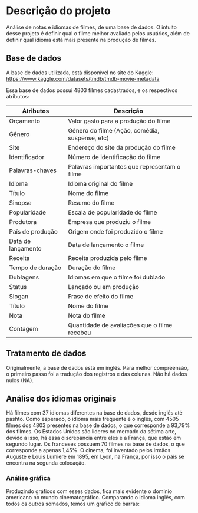 # Descrição do projeto

Análise de notas e idiomas de filmes, de uma base de dados. O intuito desse projeto é definir qual o filme melhor avaliado pelos usuários, além de definir qual idioma está mais presente na produção de filmes. 

## Base de dados
A base de dados utilizada, está disponível no site do Kaggle: https://www.kaggle.com/datasets/tmdb/tmdb-movie-metadata

Essa base de dados possui 4803 filmes cadastrados, e os respectivos atributos:

| **Atributos** | **Descrição** |
| ------------------- | ------------------- |
| Orçamento | Valor gasto para a produção do filme |
| Gênero | Gênero do filme (Ação, comédia, suspense, etc) |
| Site | Endereço do site da produção do filme |
| Identificador | Número de identificação do filme |
| Palavras-chaves | Palavras importantes que representam o filme |
| Idioma | Idioma original do filme |
| Título | Nome do filme |
| Sinopse | Resumo do filme |
| Popularidade | Escala de popularidade do filme |
| Produtora | Empresa que produziu o filme |
| País de produção | Origem onde foi produzido o filme |
| Data de lançamento | Data de lançamento o filme |
| Receita | Receita produzida pelo filme |
| Tempo de duração | Duração do filme |
| Dublagens | Idiomas em que o filme foi dublado |
| Status | Lançado ou em produção |
| Slogan | Frase de efeito do filme |
| Título | Nome do filme |
| Nota | Nota do filme |
| Contagem | Quantidade de avaliações que o filme recebeu |


## Tratamento de dados

Originalmente, a base de dados está em inglês. Para melhor compreensão, o primeiro passo foi a tradução dos registros e das colunas. 
Não há dados nulos (NA).

## Análise dos idiomas originais

Há filmes com 37 idiomas diferentes na base de dados, desde inglês até pashto.
Como esperado, o idioma mais frequente é o inglês, com 4505 filmes dos 4803 presentes na base de dados, o que corresponde a 93,79% dos filmes. Os Estados Unidos são lideres no mercado da sétima arte, devido a isso, há essa discrepância entre eles e a França, que estão em segundo lugar. 
Os franceses possuem 70 filmes na base de dados, o que corresponde a apenas 1,45%. 
O cinema, foi inventado pelos irmãos Auguste e Louis Lumiere em 1895, em Lyon, na França, por isso o país se encontra na segunda colocação.

### Análise gráfica

Produzindo gráficos com esses dados, fica mais evidente o domínio americano no mundo cinematográfico. Comparando o idioma inglês, com todos os outros somados, temos um gráfico de barras:
